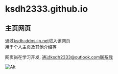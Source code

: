 # ksdh2333.github.io
## 主页网页
通过[ksdh-ddns-ip.net](https://www.ksdh.ddns-ip.net)进入该网页<br />
用于个人主页及其他介绍等

网页尚在学习开发, 通过ksdh2333@outlook.com联系我

![Alt](https://repobeats.axiom.co/api/embed/c17c1f919c7ce18060176f23ad6a8859f7e56b2d.svg "Repobeats analytics image")
